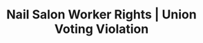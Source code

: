 ---
title: Nail Salon Worker Rights | Union Voting Violation
layout: entitlement
name: Nail Salon Worker
experience: "My boss threatened to fire us if we vote for the union"
right: organizing-rights

entitlement:
  - header: You have the right to be treated equally.
  - description: You have the right to exercise your rights related to forming, joining, or assisting a labor organization for collective bargaining purposes or working together without a union to improve terms and conditions of employment. You have a right to participate or not participate in any of these activities. You have a right to not be restrained or coerced by employers or labor organizations in exercising these rights.

actions:
  - { header: "File a charge to protect your rights.", description: "You have a right to be treated equally, start by filing a charge with the National Labor Relations Board.", id: "eeoc-claim", cta: "File Now" }

---